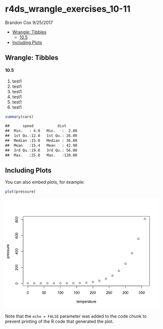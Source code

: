 r4ds\_wrangle\_exercises\_10-11
================
Brandon Cox
9/25/2017

-   [Wrangle: Tibbles](#wrangle-tibbles)
    -   [10.5](#section)
-   [Including Plots](#including-plots)

Wrangle: Tibbles
----------------

#### 10.5

1.  test1
2.  test1
3.  test1
4.  test1
5.  test1
6.  test1

``` r
summary(cars)
```

    ##      speed           dist       
    ##  Min.   : 4.0   Min.   :  2.00  
    ##  1st Qu.:12.0   1st Qu.: 26.00  
    ##  Median :15.0   Median : 36.00  
    ##  Mean   :15.4   Mean   : 42.98  
    ##  3rd Qu.:19.0   3rd Qu.: 56.00  
    ##  Max.   :25.0   Max.   :120.00

Including Plots
---------------

You can also embed plots, for example:

``` r
plot(pressure)
```

![](r4ds_wrangle_exercises_10-11_files/figure-markdown_github-ascii_identifiers/pressure-1.png)

Note that the `echo = FALSE` parameter was added to the code chunk to prevent printing of the R code that generated the plot.
